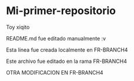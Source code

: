 # Mi-primer-repositorio
Toy xiqito

README.md fue editado manualmente :v

Esta linea fue creada localmente en FR-BRANCH4

Este archivo fue editado en la rama FR-BRANCH4


OTRA MODIFICACION EN FR-BRANCH4